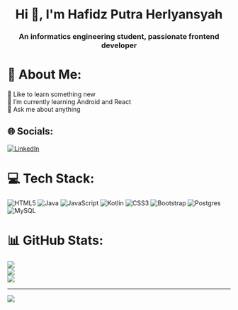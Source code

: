 <h1 align="center">Hi 👋, I'm Hafidz Putra Herlyansyah</h1>
<h3 align="center">An informatics engineering student, passionate frontend developer</h3>

# 💫 About Me:
🔭 Like to learn something new<br>🌱 I’m currently learning Android and React<br>💬 Ask me about anything


## 🌐 Socials:
[![LinkedIn](https://img.shields.io/badge/LinkedIn-%230077B5.svg?logo=linkedin&logoColor=white)](https://linkedin.com/in/hafidzph) 

# 💻 Tech Stack:
![HTML5](https://img.shields.io/badge/html5-%23E34F26.svg?style=for-the-badge&logo=html5&logoColor=white) ![Java](https://img.shields.io/badge/java-%23ED8B00.svg?style=for-the-badge&logo=java&logoColor=white) ![JavaScript](https://img.shields.io/badge/javascript-%23323330.svg?style=for-the-badge&logo=javascript&logoColor=%23F7DF1E) ![Kotlin](https://img.shields.io/badge/kotlin-%230095D5.svg?style=for-the-badge&logo=kotlin&logoColor=white) ![CSS3](https://img.shields.io/badge/css3-%231572B6.svg?style=for-the-badge&logo=css3&logoColor=white) ![Bootstrap](https://img.shields.io/badge/bootstrap-%23563D7C.svg?style=for-the-badge&logo=bootstrap&logoColor=white) ![Postgres](https://img.shields.io/badge/postgres-%23316192.svg?style=for-the-badge&logo=postgresql&logoColor=white) ![MySQL](https://img.shields.io/badge/mysql-%2300f.svg?style=for-the-badge&logo=mysql&logoColor=white)
# 📊 GitHub Stats:
![](https://github-readme-stats.vercel.app/api?username=hafidzph&theme=react&hide_border=false&include_all_commits=false&count_private=false)<br/>
![](https://github-readme-streak-stats.herokuapp.com/?user=hafidzph&theme=react&hide_border=false)<br/>
![](https://github-readme-stats.vercel.app/api/top-langs/?username=hafidzph&theme=react&hide_border=false&include_all_commits=false&count_private=false&layout=compact)

---
[![](https://visitcount.itsvg.in/api?id=hafidzph&icon=0&color=0)](https://visitcount.itsvg.in)

<!-- Proudly created with GPRM ( https://gprm.itsvg.in ) -->
